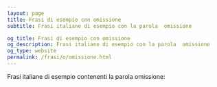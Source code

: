```yaml
---
layout: page
title: Frasi di esempio con omissione 
subtitle: Frasi italiane di esempio con la parola  omissione

og_title: Frasi di esempio con omissione 
og_description: Frasi italiane di esempio con la parola  omissione
og_type: website
permalink: /frasi/o/omissione.html
---
```


Frasi italiane di esempio contenenti la parola omissione:


